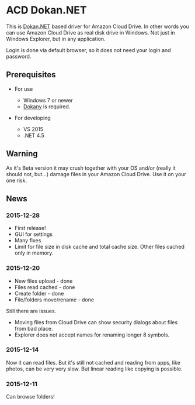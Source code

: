 ACD Dokan.NET
=========

This is [Dokan.NET](https://github.com/dokan-dev/dokan-dotnet) based driver for Amazon Cloud Drive. 
In other words you can use Amazon Cloud Drive as real disk drive in Windows. 
Not just in Windows Explorer, but in any application.

Login is done via default browser, so it does not need your login and password.

Prerequisites
-------------
- For use
    * Windows 7 or newer
    * [Dokany](https://github.com/dokan-dev/dokany/releases) is required.

- For developing
    * VS 2015
    * .NET 4.5

Warning
-------
As it's Beta version it may crush together with your OS and/or (really it should not, but...) damage files in your Amazon Cloud Drive. Use it on your one risk.

News
----
### 2015-12-28
* First release!
* GUI for settings
* Many fixes
* Limit for file size in disk cache and total cache size. Other files cached only in memory.

### 2015-12-20
* New files upload - done
* Files read cached - done
* Create folder - done
* File/folders move/rename - done

Still there are issues. 
* Moving files from Cloud Drive can show security dialogs about files from bad place. 
* Explorer does not accept names for renaming longer 8 symbols.

### 2015-12-14
Now it can read files. But it's still not cached and reading from apps, like photos, can be very very slow. But linear reading like copying is possible.

### 2015-12-11
Can browse folders!